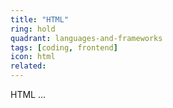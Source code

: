 ```yaml
---
title: "HTML"
ring: hold
quadrant: languages-and-frameworks
tags: [coding, frontend]
icon: html
related:
---
```


HTML ...
